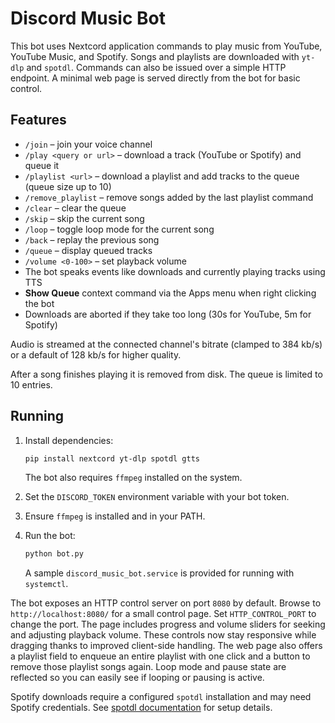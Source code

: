 # Discord Music Bot

This bot uses Nextcord application commands to play music from YouTube, YouTube Music, and Spotify. Songs and playlists are downloaded with `yt-dlp` and `spotdl`. Commands can also be issued over a simple HTTP endpoint. A minimal web page is served directly from the bot for basic control.

## Features

- `/join` – join your voice channel
- `/play <query or url>` – download a track (YouTube or Spotify) and queue it
- `/playlist <url>` – download a playlist and add tracks to the queue (queue size up to 10)
- `/remove_playlist` – remove songs added by the last playlist command
- `/clear` – clear the queue
- `/skip` – skip the current song
- `/loop` – toggle loop mode for the current song
- `/back` – replay the previous song
- `/queue` – display queued tracks
- `/volume <0-100>` – set playback volume
- The bot speaks events like downloads and currently playing tracks using TTS
- **Show Queue** context command via the Apps menu when right clicking the bot
- Downloads are aborted if they take too long (30s for YouTube, 5m for Spotify)

Audio is streamed at the connected channel's bitrate (clamped to 384 kb/s) or
a default of 128 kb/s for higher quality.

After a song finishes playing it is removed from disk. The queue is limited to 10 entries.

## Running

1. Install dependencies:
   ```bash
   pip install nextcord yt-dlp spotdl gtts
   ```
   The bot also requires `ffmpeg` installed on the system.
2. Set the `DISCORD_TOKEN` environment variable with your bot token.
3. Ensure `ffmpeg` is installed and in your PATH.
4. Run the bot:
   ```bash
   python bot.py
   ```

   A sample `discord_music_bot.service` is provided for running with `systemctl`.

The bot exposes an HTTP control server on port `8080` by default. Browse to `http://localhost:8080/` for a small control page. Set `HTTP_CONTROL_PORT` to change the port.
The page includes progress and volume sliders for seeking and adjusting playback volume. These controls now stay responsive while dragging thanks to improved client-side handling.
The web page also offers a playlist field to enqueue an entire playlist with one click and a button to remove those playlist songs again. Loop mode and pause state are reflected so you can easily see if looping or pausing is active.

Spotify downloads require a configured `spotdl` installation and may need Spotify credentials. See [spotdl documentation](https://github.com/spotDL/spotify-downloader) for setup details.
